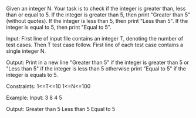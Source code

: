 Given an integer N. Your task is to check if the integer is greater than, less than or equal to 5.
If the integer is greater than 5, then print "Greater than 5" (without quotes).
If the integer is less than 5, then print "Less than 5".
If the integer is equal to 5, then print "Equal to 5".

Input:
First line of input file contains an integer T, denoting the number of test cases. Then T test case follow. First line of each test case contains a single integer N. 

Output:
Print in a new line "Greater than 5" if the integer is greater than 5 or "Less than 5" if the integer is less than 5 otherwise print "Equal to 5" if the integer is equals to 5.

Constraints:
1<=T<=10
1<=N<=100

Example:
Input:
3
8
4
5

Output:
Greater than 5
Less than 5
Equal to 5